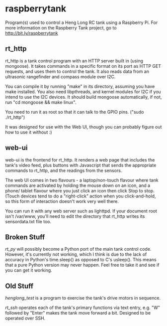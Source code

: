 raspberrytank
=============

Program(s) used to control a Heng Long RC tank using a Raspberry Pi.  For more
information on the Raspberry Tank project, go to http://bit.ly/raspberrytank

rt_http
-------

rt_http is a tank control program with an HTTP server built in (using mongoose).
It takes commands in a specific format on its port as HTTP GET requests, and
uses them to control the tank.  It also reads data from an ultrasonic
rangefinder and compass module over I2C.

You can compile it by running "make" in its directory, assuming you have make
installed.  You also need libpthreads, and kernel modules for I2C if you
intend to use the I2C devices.  It should build mongoose automatically,
if not, run "cd mongoose && make linux".

You need to run it as root so that it can talk to the GPIO pins. ("sudo ./rt_http")

It was designed for use with the Web UI, though you can probably figure out
how to use it without :)

web-ui
------

web-ui is the frontend for rt_http.  It renders a web page that includes the
tank's video feed, plus buttons with Javascript that sends the appropriate
commands to rt_http, and the readings from the sensors.

The web UI comes in two flavours - a laptop/non-touch flavour where tank
commands are activated by holding the mouse down on an icon, and a phone/
tablet flavour where you just click an icon then click Stop to stop.
(Touch devices tend to do a "right-click" action when you click-and-hold,
so this form of interaction doesn't work very well there.

You can run it with any web server such as lighttpd.  If your document root
isn't /var/www, you'll need to edit the directory that rt_http writes its
sensordata.txt file too.

Broken Stuff
------------

*rt_py* will possibly become a Python port of the main tank control code. However,
it's currently not working, which I think is due to the lack of accuracy in
Python's time.sleep() as opposed to C's usleep(). This means that a pure Python
version may never happen. Feel free to take it and see if you can get it
working.

Old Stuff
---------

*henglong_test* is a program to exercise the tank's drive motors in sequence.

*rt_ssh* operates each of the tank's primary functions via text entry, e.g.
"W" followed by "Enter" makes the tank move forward a bit.  Designed to be
operated over SSH.
